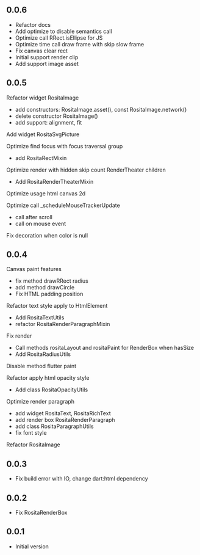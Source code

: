 ## 0.0.6

- Refactor docs
- Add optimize to disable semantics call
- Optimize call RRect.isEllipse for JS
- Optimize time call draw frame with skip slow frame
- Fix canvas clear rect
- Initial support render clip
- Add support image asset

## 0.0.5

Refactor widget RositaImage

- add constructors: RositaImage.asset(), const RositaImage.network()
- delete constructor RositaImage()
- add support: alignment, fit

Add widget RositaSvgPicture

Optimize find focus with focus traversal group

- add RositaRectMixin

Optimize render with hidden skip count RenderTheater children

- Add RositaRenderTheaterMixin

Optimize usage html canvas 2d

Optimize call _scheduleMouseTrackerUpdate

- call after scroll
- call on mouse event

Fix decoration when color is null

## 0.0.4

Canvas paint features

- fix method drawRRect radius
- add method drawCircle
- Fix HTML padding position

Refactor text style apply to HtmlElement

- Add RositaTextUtils
- refactor RositaRenderParagraphMixin

Fix render

- Call methods rositaLayout and rositaPaint for RenderBox when hasSize
- Add RositaRadiusUtils

Disable method flutter paint

Refactor apply html opacity style

- Add class RositaOpacityUtils

Optimize render paragraph

- add widget RositaText, RositaRichText
- add render box RositaRenderParagraph
- add class RositaParagraphUtils
- fix font style

Refactor RositaImage

## 0.0.3

* Fix build error with IO, change dart:html dependency

## 0.0.2

* Fix RositaRenderBox

## 0.0.1

* Initial version
